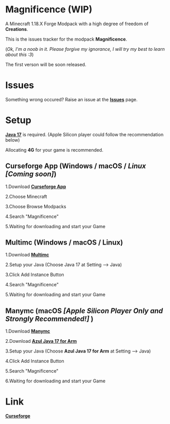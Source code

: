 # Magnificence (WIP)
A Minecraft 1.18.X Forge Modpack with a high degree of freedom of **Creations**.

This is the issues tracker for the modpack **Magnificence**. 

(*Ok, I'm a noob in it. Please forgive my ignorance, I will try my best to learn about this :3*)

The first verson will be soon released.



# Issues
Something wrong occured? Raise an issue at the [**Issues**](https://github.com/TGMax233Michael/Magnificence/issues) page.



# Setup

**[Java 17](https://www.oracle.com/java/technologies/javase/jdk17-archive-downloads.html)** is required. 
(Apple Silicon player could follow the recommendation below)
 
 Allocating **4G** for your game is recommended.

## Curseforge App (Windows / macOS / *Linux [Coming soon]*)

1.Download [**Curseforge App**](https://download.curseforge.com)

2.Choose Minecraft

3.Choose Browse Modpacks

4.Search "Magnificence"

5.Waiting for downloading and start your Game



## Multimc (Windows / macOS / Linux)

1.Download [**Multimc**](https://multimc.org)

2.Setup your Java (Choose Java 17 at Setting --> Java)

3.Click Add Instance Button

4.Search "Magnificence"

5.Waiting for downloading and start your Game



## Manymc (macOS *[Apple Silicon Player Only and Strongly Recommended!]* )

1.Download [**Manymc**](https://github.com/MinecraftMachina/ManyMC/releases)

2.Download [**Azul Java 17 for Arm**](https://www.azul.com/downloads/?version=java-17-lts&os=macos&architecture=arm-64-bit&package=jdk)

3.Setup your Java (Choose **Azul Java 17 for Arm** at Setting --> Java)

4.Click Add Instance Button

5.Search "Magnificence"

6.Waiting for downloading and start your Game



# Link
**[Curseforge](https://www.curseforge.com/minecraft/modpacks/magnificence)**
